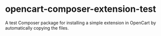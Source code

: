 # opencart-composer-extension-test
A test Composer package for installing a simple extension in OpenCart by automatically copying the files.
